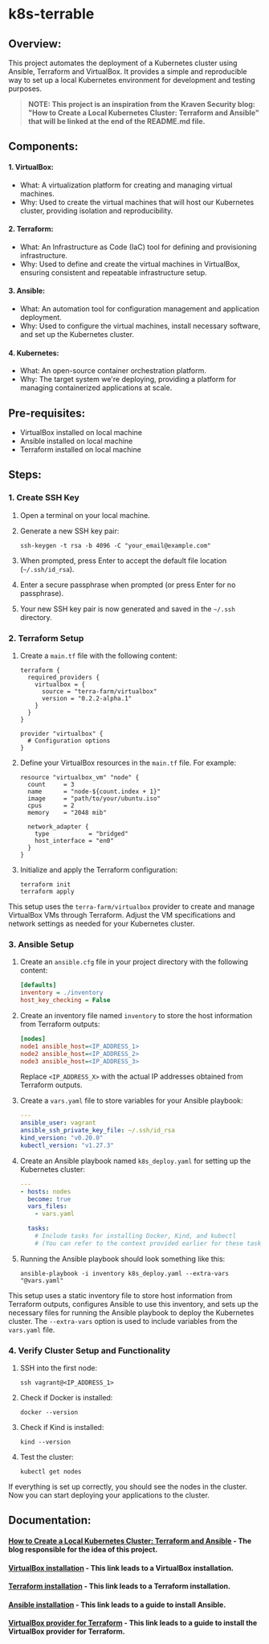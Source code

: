 # k8s-terrable

## Overview:
This project automates the deployment of a Kubernetes cluster using Ansible, Terraform and VirtualBox. It provides a simple and reproducible way to set up a local Kubernetes environment for development and testing purposes.

> **NOTE: This project is an inspiration from the Kraven Security blog: "How to Create a Local Kubernetes Cluster: Terraform and Ansible" that will be linked at the end of the README.md file.**
## Components:

#### 1. VirtualBox:
   - What: A virtualization platform for creating and managing virtual machines.
   - Why: Used to create the virtual machines that will host our Kubernetes cluster, providing isolation and reproducibility.

#### 2. Terraform:
   - What: An Infrastructure as Code (IaC) tool for defining and provisioning infrastructure.
   - Why: Used to define and create the virtual machines in VirtualBox, ensuring consistent and repeatable infrastructure setup.

#### 3. Ansible:
   - What: An automation tool for configuration management and application deployment.
   - Why: Used to configure the virtual machines, install necessary software, and set up the Kubernetes cluster.

#### 4. Kubernetes:
   - What: An open-source container orchestration platform.
   - Why: The target system we're deploying, providing a platform for managing containerized applications at scale.

## Pre-requisites:
- VirtualBox installed on local machine
- Ansible installed on local machine
- Terraform installed on local machine

## Steps:
### 1. Create SSH Key

1. Open a terminal on your local machine.

2. Generate a new SSH key pair:
   ```
   ssh-keygen -t rsa -b 4096 -C "your_email@example.com"
   ```

3. When prompted, press Enter to accept the default file location (`~/.ssh/id_rsa`).

4. Enter a secure passphrase when prompted (or press Enter for no passphrase).

5. Your new SSH key pair is now generated and saved in the `~/.ssh` directory.

### 2. Terraform Setup

1. Create a `main.tf` file with the following content:
   ```hcl
   terraform {
     required_providers {
       virtualbox = {
         source = "terra-farm/virtualbox"
         version = "0.2.2-alpha.1"
       }
     }
   }

   provider "virtualbox" {
     # Configuration options
   }
   ```

2. Define your VirtualBox resources in the `main.tf` file. For example:
   ```hcl
   resource "virtualbox_vm" "node" {
     count     = 3
     name      = "node-${count.index + 1}"
     image     = "path/to/your/ubuntu.iso"
     cpus      = 2
     memory    = "2048 mib"
     
     network_adapter {
       type           = "bridged"
       host_interface = "en0"
     }
   }
   ```

3. Initialize and apply the Terraform configuration:
   ```
   terraform init
   terraform apply
   ```

This setup uses the `terra-farm/virtualbox` provider to create and manage VirtualBox VMs through Terraform. Adjust the VM specifications and network settings as needed for your Kubernetes cluster.


### 3. Ansible Setup

1. Create an `ansible.cfg` file in your project directory with the following content:
   ```ini
   [defaults]
   inventory = ./inventory
   host_key_checking = False
   ```

2. Create an inventory file named `inventory` to store the host information from Terraform outputs:
   ```ini
   [nodes]
   node1 ansible_host=<IP_ADDRESS_1>
   node2 ansible_host=<IP_ADDRESS_2>
   node3 ansible_host=<IP_ADDRESS_3>
   ```
   Replace `<IP_ADDRESS_X>` with the actual IP addresses obtained from Terraform outputs.

3. Create a `vars.yaml` file to store variables for your Ansible playbook:
   ```yaml
   ---
   ansible_user: vagrant
   ansible_ssh_private_key_file: ~/.ssh/id_rsa
   kind_version: "v0.20.0"
   kubectl_version: "v1.27.3"
   ```

4. Create an Ansible playbook named `k8s_deploy.yaml` for setting up the Kubernetes cluster:
   ```yaml
   ---
   - hosts: nodes
     become: true
     vars_files:
       - vars.yaml

     tasks:
       # Include tasks for installing Docker, Kind, and kubectl
       # (You can refer to the context provided earlier for these tasks)

   ```

5. Running the Ansible playbook should look something like this:
   ```
   ansible-playbook -i inventory k8s_deploy.yaml --extra-vars "@vars.yaml"
   ```

This setup uses a static inventory file to store host information from Terraform outputs, configures Ansible to use this inventory, and sets up the necessary files for running the Ansible playbook to deploy the Kubernetes cluster. The `--extra-vars` option is used to include variables from the `vars.yaml` file.


### 4. Verify Cluster Setup and Functionality

1. SSH into the first node:
   ```
   ssh vagrant@<IP_ADDRESS_1>
   ```

2. Check if Docker is installed:
   ```
   docker --version
   ```

3. Check if Kind is installed:
   ```
   kind --version
   ```

4. Test the cluster:
   ```
   kubectl get nodes
   ```

If everything is set up correctly, you should see the nodes in the cluster. Now you can start deploying your applications to the cluster.

## Documentation:
#### [How to Create a Local Kubernetes Cluster: Terraform and Ansible](https://kravensecurity.com/creating-local-kubernetes-cluster/) - The blog responsible for the idea of this project.
#### [VirtualBox installation](https://www.virtualbox.org/wiki/Downloads) - This link leads to a VirtualBox installation.
#### [Terraform installation](https://developer.hashicorp.com/terraform/install) - This link leads to a Terraform installation.
#### [Ansible installation](https://docs.ansible.com/ansible/latest/installation_guide/intro_installation.html) - This link leads to a guide to install Ansible.
#### [VirtualBox provider for Terraform](https://registry.terraform.io/providers/terra-farm/virtualbox/latest/docs) - This link leads to a guide to install the VirtualBox provider for Terraform.